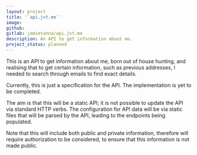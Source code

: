 ```yaml
---
layout: project
title: '`api.jvt.me`'
image:
github:
gitlab: jamietanna/api.jvt.me
description: An API to get information about me.
project_status: planned
---
```

This is an API to get information about me, born out of house hunting, and realising that to get certain information, such as previous addresses, I needed to search through emails to find exact details.

Currently, this is just a specification for the API. The implementation is yet to be completed.

The aim is that this will be a static API; it is not possible to update the API via standard HTTP verbs. The configuration for API data will be via static files that will be parsed by the API, leading to the endpoints being populated.

Note that this will include both public and private information, therefore will require authorization to be considered, to ensure that this information is not made public.
